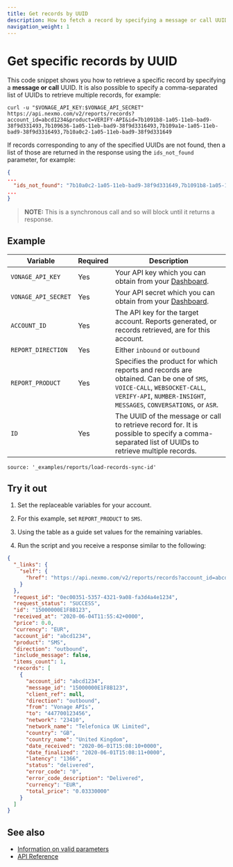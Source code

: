 ```yaml
---
title: Get records by UUID
description: How to fetch a record by specifying a message or call UUID. You can also retrieve multiple records by specifying a comma-separated list of UUIDs.
navigation_weight: 1
---
```


# Get specific records by UUID

This code snippet shows you how to retrieve a specific record by specifying a **message or call** UUID. It is also possible to specify a comma-separated list of UUIDs to retrieve multiple records, for example:

``` shell
curl -u "$VONAGE_API_KEY:$VONAGE_API_SECRET" https://api.nexmo.com/v2/reports/records?account_id=abcd1234&product=VERIFY-API&id=7b1091b8-1a05-11eb-bad9-38f9d331493,7b109636-1a05-11eb-bad9-38f9d3316493,7b109a1e-1a05-11eb-bad9-38f9d3316493,7b10a0c2-1a05-11eb-bad9-38f9d331649
```

If records corresponding to any of the specified UUIDs are not found, then a list of those are returned in the response using the `ids_not_found` parameter, for example:

``` json
{
...
  "ids_not_found": "7b10a0c2-1a05-11eb-bad9-38f9d331649,7b1091b8-1a05-11eb-bad9-38f9d331493"
...
}
```

> **NOTE:** This is a synchronous call and so will block until it returns a response.

## Example

Variable | Required | Description
----|----|----
`VONAGE_API_KEY` | Yes | Your API key which you can obtain from your [Dashboard](https://dashboard.nexmo.com/sign-in).
`VONAGE_API_SECRET` | Yes | Your API secret which you can obtain from your [Dashboard](https://dashboard.nexmo.com/sign-in).
`ACCOUNT_ID` | Yes | The API key for the target account. Reports generated, or records retrieved, are for this account.
`REPORT_DIRECTION` | Yes | Either `inbound` or `outbound`
`REPORT_PRODUCT` | Yes | Specifies the product for which reports and records are obtained. Can be one of `SMS`, `VOICE-CALL`, `WEBSOCKET-CALL`, `VERIFY-API`, `NUMBER-INSIGHT`, `MESSAGES`, `CONVERSATIONS`, or `ASR`.
`ID` | Yes | The UUID of the message or call to retrieve record for. It is possible to specify a comma-separated list of UUIDs to retrieve multiple records.

```code_snippets
source: '_examples/reports/load-records-sync-id'
```

## Try it out

1. Set the replaceable variables for your account.  

2. For this example, set `REPORT_PRODUCT` to `SMS`.

3. Using the table as a guide set values for the remaining variables.

4. Run the script and you receive a response similar to the following:

```json
{
  "_links": {
    "self": {
      "href": "https://api.nexmo.com/v2/reports/records?account_id=abcd1234&product=SMS&direction=outbound&id=15000000E1F8B123"
    }
  },
  "request_id": "0ec00351-5357-4321-9a08-fa3d4a4e1234",
  "request_status": "SUCCESS",
  "id": "15000000E1F8B123",
  "received_at": "2020-06-04T11:55:42+0000",
  "price": 0.0,
  "currency": "EUR",
  "account_id": "abcd1234",
  "product": "SMS",
  "direction": "outbound",
  "include_message": false,
  "items_count": 1,
  "records": [
    {
      "account_id": "abcd1234",
      "message_id": "15000000E1F8B123",
      "client_ref": null,
      "direction": "outbound",
      "from": "Vonage APIs",
      "to": "447700123456",
      "network": "23410",
      "network_name": "Telefonica UK Limited",
      "country": "GB",
      "country_name": "United Kingdom",
      "date_received": "2020-06-01T15:08:10+0000",
      "date_finalized": "2020-06-01T15:08:11+0000",
      "latency": "1366",
      "status": "delivered",
      "error_code": "0",
      "error_code_description": "Delivered",
      "currency": "EUR",
      "total_price": "0.03330000"
    }
  ]
}
```

## See also

* [Information on valid parameters](/reports/code-snippets/before-you-begin#parameters)
* [API Reference](/api/reports)
